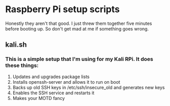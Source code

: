 # Raspberry Pi setup scripts
Honestly they aren't that good. I just threw them together five minutes before booting up.
So don't get mad at me if something goes wrong.

## kali.sh
### This is a simple setup that I'm using for my Kali RPi. It does these things:
1. Updates and upgrades package lists
2. Installs openssh-server and allows it to run on boot
3. Backs up old SSH keys in /etc/ssh/insecure_old and generates new keys
4. Enables the SSH service and restarts it
5. Makes your MOTD fancy
